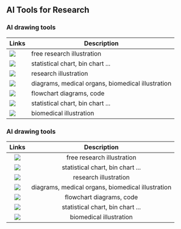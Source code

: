 ## AI Tools for Research





### AI drawing tools


| Links                                                                                                                                                         | Description                     |
|---------------------------------------------------------------------------------------------------------------------------------------------------------------|-------------------------------|
| <a href="https://smart.servier.com/" target="_parent\"><img src="https://img.shields.io/badge/smart-blue"/></a>                                      | free research illustration |
| <a href="https://hiplot.cn/" target="_parent\"><img src="https://img.shields.io/badge/hiplot-blue"/></a>                                             | statistical chart, bin chart ...  |
| <a href="https://app.biorender.com/" target="_parent\"><img src="https://img.shields.io/badge/biorender-blue"/></a>                                   | research illustration |
| <a href="https://www.figdraw.com/#/" target="_parent\"><img src="https://img.shields.io/badge/figdraw-blue"/></a>                                     | diagrams, medical organs, biomedical illustration |
| <a href="https://mermaid.live/edit" target="_parent\"><img src="https://img.shields.io/badge/mermaid-blue"/></a>                                      | flowchart diagrams, code |
| <a href="https://www.bic.ac.cn/ImageGP/index.php/Home/Index/index.html" target="_parent\"><img src="https://img.shields.io/badge/imageGP-blue"/></a>  | statistical chart, bin chart ... |
| <a href="https://bioicons.com/" target="_parent\"><img src="https://img.shields.io/badge/bioicons-blue"/></a>                                         | biomedical illustration |


### AI drawing tools

<table>
  <thead>
    <tr>
      <th style="text-align: center;">Links</th>
      <th style="text-align: center;">Description</th>
    </tr>
  </thead>
  <tbody>
    <tr>
      <td style="text-align: center;">
        <a href="https://smart.servier.com/" target="_parent"><img src="https://img.shields.io/badge/smart-blue"/></a>
      </td>
      <td style="text-align: center;">free research illustration</td>
    </tr>
    <tr>
      <td style="text-align: center;">
        <a href="https://hiplot.cn/" target="_parent"><img src="https://img.shields.io/badge/hiplot-blue"/></a>
      </td>
      <td style="text-align: center;">statistical chart, bin chart ...</td>
    </tr>
    <tr>
      <td style="text-align: center;">
        <a href="https://app.biorender.com/" target="_parent"><img src="https://img.shields.io/badge/biorender-blue"/></a>
      </td>
      <td style="text-align: center;">research illustration</td>
    </tr>
    <tr>
      <td style="text-align: center;">
        <a href="https://www.figdraw.com/#" target="_parent"><img src="https://img.shields.io/badge/figdraw-blue"/></a>
      </td>
      <td style="text-align: center;">diagrams, medical organs, biomedical illustration</td>
    </tr>
    <tr>
      <td style="text-align: center;">
        <a href="https://mermaid.live/edit" target="_parent"><img src="https://img.shields.io/badge/mermaid-blue"/></a>
      </td>
      <td style="text-align: center;">flowchart diagrams, code</td>
    </tr>
    <tr>
      <td style="text-align: center;">
        <a href="https://www.bic.ac.cn/ImageGP/index.php/Home/Index/index.html" target="_parent"><img src="https://img.shields.io/badge/imageGP-blue"/></a>
      </td>
      <td style="text-align: center;">statistical chart, bin chart ...</td>
    </tr>
    <tr>
      <td style="text-align: center;">
        <a href="https://bioicons.com/" target="_parent"><img src="https://img.shields.io/badge/bioicons-blue"/></a>
      </td>
      <td style="text-align: center;">biomedical illustration</td>
    </tr>
  </tbody>
</table>
